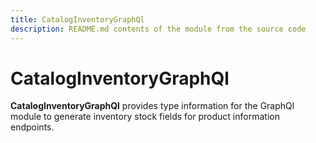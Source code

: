 ```yaml
---
title: CatalogInventoryGraphQl
description: README.md contents of the module from the source code
---
```


# CatalogInventoryGraphQl

**CatalogInventoryGraphQl** provides type information for the GraphQl module
to generate inventory stock fields for product information endpoints.

